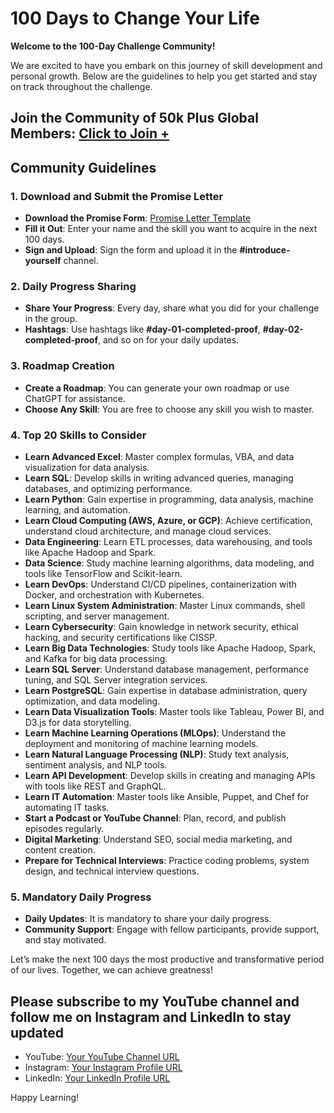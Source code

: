 # 100 Days to Change Your Life

**Welcome to the 100-Day Challenge Community!**

We are excited to have you embark on this journey of skill development and personal growth. Below are the guidelines to help you get started and stay on track throughout the challenge.

## Join the Community of 50k Plus Global Members: [Click to Join +](https://discord.gg/4yJ6taSX)

## Community Guidelines

### 1. Download and Submit the Promise Letter
- **Download the Promise Form**: [Promise Letter Template](https://github.com/najirh/100_days_challenge_community/blob/main/100-Day%20Challenge%20Promise%20Letter.pdf)
- **Fill it Out**: Enter your name and the skill you want to acquire in the next 100 days.
- **Sign and Upload**: Sign the form and upload it in the **#introduce-yourself** channel.

### 2. Daily Progress Sharing
- **Share Your Progress**: Every day, share what you did for your challenge in the group.
- **Hashtags**: Use hashtags like **#day-01-completed-proof**, **#day-02-completed-proof**, and so on for your daily updates.

### 3. Roadmap Creation
- **Create a Roadmap**: You can generate your own roadmap or use ChatGPT for assistance.
- **Choose Any Skill**: You are free to choose any skill you wish to master.

### 4. Top 20 Skills to Consider
- **Learn Advanced Excel**: Master complex formulas, VBA, and data visualization for data analysis.
- **Learn SQL**: Develop skills in writing advanced queries, managing databases, and optimizing performance.
- **Learn Python**: Gain expertise in programming, data analysis, machine learning, and automation.
- **Learn Cloud Computing (AWS, Azure, or GCP)**: Achieve certification, understand cloud architecture, and manage cloud services.
- **Data Engineering**: Learn ETL processes, data warehousing, and tools like Apache Hadoop and Spark.
- **Data Science**: Study machine learning algorithms, data modeling, and tools like TensorFlow and Scikit-learn.
- **Learn DevOps**: Understand CI/CD pipelines, containerization with Docker, and orchestration with Kubernetes.
- **Learn Linux System Administration**: Master Linux commands, shell scripting, and server management.
- **Learn Cybersecurity**: Gain knowledge in network security, ethical hacking, and security certifications like CISSP.
- **Learn Big Data Technologies**: Study tools like Apache Hadoop, Spark, and Kafka for big data processing.
- **Learn SQL Server**: Understand database management, performance tuning, and SQL Server integration services.
- **Learn PostgreSQL**: Gain expertise in database administration, query optimization, and data modeling.
- **Learn Data Visualization Tools**: Master tools like Tableau, Power BI, and D3.js for data storytelling.
- **Learn Machine Learning Operations (MLOps)**: Understand the deployment and monitoring of machine learning models.
- **Learn Natural Language Processing (NLP)**: Study text analysis, sentiment analysis, and NLP tools.
- **Learn API Development**: Develop skills in creating and managing APIs with tools like REST and GraphQL.
- **Learn IT Automation**: Master tools like Ansible, Puppet, and Chef for automating IT tasks.
- **Start a Podcast or YouTube Channel**: Plan, record, and publish episodes regularly.
- **Digital Marketing**: Understand SEO, social media marketing, and content creation.
- **Prepare for Technical Interviews**: Practice coding problems, system design, and technical interview questions.

### 5. Mandatory Daily Progress
- **Daily Updates**: It is mandatory to share your daily progress.
- **Community Support**: Engage with fellow participants, provide support, and stay motivated.

Let’s make the next 100 days the most productive and transformative period of our lives. Together, we can achieve greatness!


## Please subscribe to my YouTube channel and follow me on Instagram and LinkedIn to stay updated
- YouTube: [Your YouTube Channel URL](https://www.youtube.com/@zero_analyst)
- Instagram: [Your Instagram Profile URL](https://www.instagram.com/zero_analyst/)
- LinkedIn: [Your LinkedIn Profile URL](https://www.linkedin.com/in/najirr)



Happy Learning!
